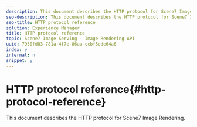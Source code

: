 ```yaml
---
description: This document describes the HTTP protocol for Scene7 Image Rendering.
seo-description: This document describes the HTTP protocol for Scene7 Image Rendering.
seo-title: HTTP protocol reference
solution: Experience Manager
title: HTTP protocol reference
topic: Scene7 Image Serving - Image Rendering API
uuid: 7930fd83-781a-4f7e-86aa-ccbf5ede64a6
index: y
internal: n
snippet: y
---
```


# HTTP protocol reference{#http-protocol-reference}

This document describes the HTTP protocol for Scene7 Image Rendering.

